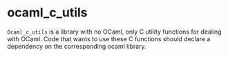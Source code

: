 # ocaml_c_utils

`Ocaml_c_utils` is a library with no OCaml, only C utility functions
for dealing with OCaml. Code that wants to use these C functions
should declare a dependency on the corresponding ocaml library.
